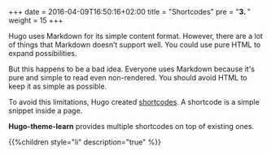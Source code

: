 +++
date = 2016-04-09T16:50:16+02:00
title = "Shortcodes"
pre = "<b>3. </b>"
weight = 15
+++

Hugo uses Markdown for its simple content format. However, there are a lot of things that Markdown doesn’t support well. You could use pure HTML to expand possibilities.

But this happens to be a bad idea. Everyone uses Markdown because it's pure and simple to read even non-rendered. You should avoid HTML to keep it as simple as possible.

To avoid this limitations, Hugo created [shortcodes](https://gohugo.io/extras/shortcodes/). A shortcode is a simple snippet inside a page.

**Hugo-theme-learn** provides multiple shortcodes on top of existing ones.

{{%children style="li" description="true" %}}
